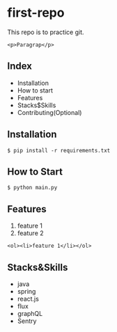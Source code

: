 # first-repo

This repo is to practice git.

`<p>Paragrap</p>`

## Index

- Installation
- How to start 
- Features
- Stacks$Skills
- Contributing(Optional)

## Installation

```Shell
$ pip install -r requirements.txt
```

## How to Start

```Shell
$ python main.py
```

## Features

1. feature 1
2. feature 2

`<ol><li>feature 1</li></ol>`

## Stacks&Skills

- java
- spring
- react.js
- flux
- graphQL
- Sentry


